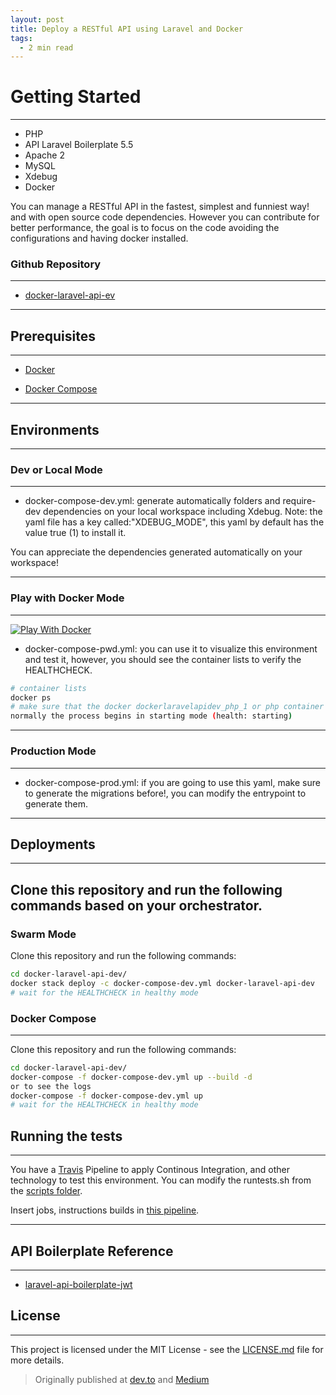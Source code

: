 ```yaml
---
layout: post
title: Deploy a RESTful API using Laravel and Docker
tags:
  - 2 min read
---
```


# Getting Started

---

- PHP
- API Laravel Boilerplate 5.5
- Apache 2
- MySQL
- Xdebug
- Docker

You can manage a RESTful API in the fastest, simplest and funniest way! and with open source code dependencies. However you can contribute for better performance, the goal is to focus on the code avoiding the configurations and having docker installed.


### Github Repository
---
- [docker-laravel-api-ev](https://github.com/jfernancordova/docker-laravel-api-dev)

---

## Prerequisites
---

- [Docker](https://docs.docker.com/install/)

- [Docker Compose](https://docs.docker.com/compose/install/)

---

## Environments
---

### Dev or Local Mode
---
- docker-compose-dev.yml: generate automatically folders and require-dev dependencies on your local workspace including Xdebug.
  Note: the yaml file has a key called:"XDEBUG_MODE", this yaml by default has the value true (1) to install it.

You can appreciate the dependencies generated automatically on your workspace!

---

### Play with Docker Mode
---

[![Play With Docker](https://cdn.rawgit.com/play-with-docker/stacks/cff22438/assets/images/button.png)](http://play-with-docker.com?stack=https://raw.githubusercontent.com/jfernancordova/docker-laravel-api-dev/master/docker-compose-pwd.yml)

- docker-compose-pwd.yml: you can use it to visualize this environment and test it, however, you should see the container lists to verify the HEALTHCHECK.

```bash
# container lists
docker ps
# make sure that the docker dockerlaravelapidev_php_1 or php container is (healthy),
normally the process begins in starting mode (health: starting)
```
---

### Production Mode
---
- docker-compose-prod.yml: if you are going to use this yaml, make sure to generate the migrations before!, you can modify the entrypoint to generate them.

---

## Deployments
---
Clone this repository and run the following commands based on your orchestrator.
---

### Swarm Mode
Clone this repository and run the following commands:

```bash
cd docker-laravel-api-dev/
docker stack deploy -c docker-compose-dev.yml docker-laravel-api-dev
# wait for the HEALTHCHECK in healthy mode
```

### Docker Compose
---
Clone this repository and run the following commands:

```bash
cd docker-laravel-api-dev/
docker-compose -f docker-compose-dev.yml up --build -d
or to see the logs
docker-compose -f docker-compose-dev.yml up
# wait for the HEALTHCHECK in healthy mode
```

## Running the tests
---
You have a [Travis](https://travis-ci.org/) Pipeline to apply Continous Integration, and other technology to test this environment. You can modify the runtests.sh from the [scripts folder](https://raw.githubusercontent.com/jfernancordova/docker-laravel-api-dev/master/scripts/runtests.sh).

Insert jobs, instructions builds in [this pipeline](https://raw.githubusercontent.com/jfernancordova/docker-laravel-api-dev/master/.travis.yml).

---

## API Boilerplate Reference
---
- [laravel-api-boilerplate-jwt](https://github.com/francescomalatesta/laravel-api-boilerplate-jwt/blob/master/readme.md)


## License
---
This project is licensed under the MIT License - see the [LICENSE.md](https://github.com/jfernancordova/docker-laravel-api-dev/blob/master/LICENSE.md) file for more details.

> Originally published at [dev.to](https://dev.to/jfernancordova/deploy-a-restful-api-using-laravel-and-docker-31a4) and [Medium](https://medium.com/@jfernancordova/deploy-a-restful-api-using-laravel-and-docker-764e56e0c0c2)
